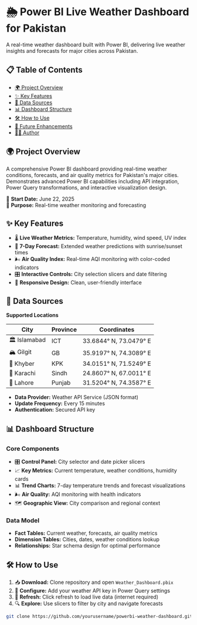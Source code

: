 # 🌦️ Power BI Live Weather Dashboard for Pakistan

A real-time weather dashboard built with Power BI, delivering live weather insights and forecasts for major cities across Pakistan.



## 📋 Table of Contents
- [🌍 Project Overview](#-project-overview)  
- [✨ Key Features](#-key-features)  
- [🔗 Data Sources](#-data-sources)  
- [📊 Dashboard Structure](#-dashboard-structure)  
- [🛠️ How to Use](#-how-to-use)  
- [🚀 Future Enhancements](#-future-enhancements)  
- [👨‍💻 Author](#-author)  



## 🌍 Project Overview
A comprehensive Power BI dashboard providing real-time weather conditions, forecasts, and air quality metrics for Pakistan's major cities. Demonstrates advanced Power BI capabilities including API integration, Power Query transformations, and interactive visualization design.  

📅 **Start Date:** June 22, 2025  
🎯 **Purpose:** Real-time weather monitoring and forecasting  



## ✨ Key Features
- 🌡️ **Live Weather Metrics:** Temperature, humidity, wind speed, UV index  
- 📆 **7-Day Forecast:** Extended weather predictions with sunrise/sunset times  
- 🌬️ **Air Quality Index:** Real-time AQI monitoring with color-coded indicators  
- 🎛️ **Interactive Controls:** City selection slicers and date filtering  
- 📱 **Responsive Design:** Clean, user-friendly interface  



## 🔗 Data Sources
**Supported Locations**  

| City       | Province | Coordinates              |
|------------|----------|--------------------------|
| 🏛️ Islamabad | ICT      | 33.6844° N, 73.0479° E   |
| 🏔️ Gilgit    | GB       | 35.9197° N, 74.3089° E   |
| 🌄 Khyber    | KPK      | 34.0151° N, 71.5249° E   |
| 🌊 Karachi   | Sindh    | 24.8607° N, 67.0011° E   |
| 🕌 Lahore    | Punjab   | 31.5204° N, 74.3587° E   |

- **Data Provider:** Weather API Service (JSON format)  
- **Update Frequency:** Every 15 minutes  
- **Authentication:** Secured API key  



## 📊 Dashboard Structure
### Core Components
- 🎛️ **Control Panel:** City selector and date picker slicers  
- 📈 **Key Metrics:** Current temperature, weather conditions, humidity cards  
- 📊 **Trend Charts:** 7-day temperature trends and forecast visualizations  
- 🌬️ **Air Quality:** AQI monitoring with health indicators  
- 🗺️ **Geographic View:** City comparison and regional context  

### Data Model
- **Fact Tables:** Current weather, forecasts, air quality metrics  
- **Dimension Tables:** Cities, dates, weather conditions lookup  
- **Relationships:** Star schema design for optimal performance  



## 🛠️ How to Use
1. 📥 **Download:** Clone repository and open `Weather_Dashboard.pbix`  
2. 🔑 **Configure:** Add your weather API key in Power Query settings  
3. 🔄 **Refresh:** Click refresh to load live data (internet required)  
4. 🔍 **Explore:** Use slicers to filter by city and navigate forecasts  

```bash
git clone https://github.com/yourusername/powerbi-weather-dashboard.git
